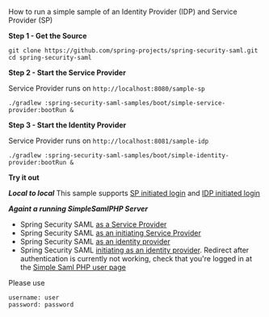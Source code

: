 
How to run a simple sample of an Identity Provider (IDP) and Service Provider (SP)

**Step 1 - Get the Source**

    git clone https://github.com/spring-projects/spring-security-saml.git
    cd spring-security-saml

**Step 2 - Start the Service Provider**

Service Provider runs on `http://localhost:8080/sample-sp`

    ./gradlew :spring-security-saml-samples/boot/simple-service-provider:bootRun &

**Step 3 - Start the Identity Provider**

Service Provider runs on `http://localhost:8081/sample-idp`

    ./gradlew :spring-security-saml-samples/boot/simple-identity-provider:bootRun &

**Try it out**

***Local to local***
This sample supports [SP initiated login](http://localhost:8080/sample-sp)
and [IDP initiated login](http://localhost:8081/sample-idp/saml/idp/init?sp=http://localhost:8080/sample-sp)

***Againt a running SimpleSamlPHP Server***

* Spring Security SAML [as a Service Provider](http://localhost:8080/sample-sp)
* Spring Security SAML [as an initiating Service Provider](http://localhost:8080/sample-sp/saml/sp/discovery?idp=http://simplesaml-for-spring-saml.cfapps.io/saml2/idp/metadata.php)
* Spring Security SAML [as an identity provider](http://simplesaml-for-spring-saml.cfapps.io/module.php/saml/disco.php?entityID=http%3A%2F%2Fsimplesaml-for-spring-saml.cfapps.io%2Fmodule.php%2Fsaml%2Fsp%2Fmetadata.php%2Fdefault-sp&return=http%3A%2F%2Fsimplesaml-for-spring-saml.cfapps.io%2Fmodule.php%2Fsaml%2Fsp%2Fdiscoresp.php%3FAuthID%3D_76ff38b7d741d37b828c917b6f2ed70cde863123c7%253Ahttp%253A%252F%252Fsimplesaml-for-spring-saml.cfapps.io%252Fmodule.php%252Fcore%252Fas_login.php%253FAuthId%253Ddefault-sp%2526ReturnTo%253Dhttp%25253A%25252F%25252Fsimplesaml-for-spring-saml.cfapps.io%25252Fmodule.php%25252Fcore%25252Fauthenticate.php%25253Fas%25253Ddefault-sp&returnIDParam=idpentityid)
* Spring Security SAML [initiating as an identity provider](http://localhost:8081/sample-idp/saml/idp/init?sp=http://simplesaml-for-spring-saml.cfapps.io/module.php/saml/sp/metadata.php/default-sp).
  Redirect after authentication is currently not working, check that you're logged in at the [Simple Saml PHP user page](http://simplesaml-for-spring-saml.cfapps.io/module.php/core/authenticate.php?as=default-sp)

Please use

    username: user
    password: password
